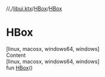 //[.](../../index.md)/[libui.ktx](../index.md)/[HBox](index.md)/[HBox](-h-box.md)



# HBox  
[linux, macosx, windows64, windows]  
Content  
[linux, macosx, windows64, windows]  
fun [HBox](-h-box.md)()  



